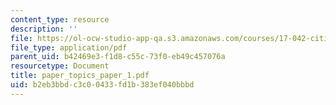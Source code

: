 ```yaml
---
content_type: resource
description: ''
file: https://ol-ocw-studio-app-qa.s3.amazonaws.com/courses/17-042-citizenship-and-pluralism-fall-2003/b2eb3bbdc3c00433fd1b383ef040bbbd_paper_topics_paper_1.pdf
file_type: application/pdf
parent_uid: b42469e3-f1d8-c55c-73f0-eb49c457076a
resourcetype: Document
title: paper_topics_paper_1.pdf
uid: b2eb3bbd-c3c0-0433-fd1b-383ef040bbbd
---
```

